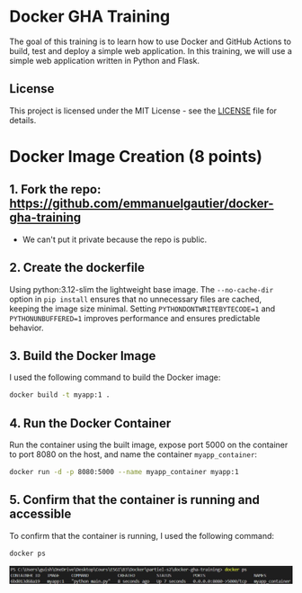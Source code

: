 # Docker GHA Training

The goal of this training is to learn how to use Docker and GitHub Actions to build, test and deploy a simple web application. In this training, we will use a simple web application written in Python and Flask.

## License

This project is licensed under the MIT License - see the [LICENSE](LICENSE) file for details.

# Docker Image Creation (8 points)

## 1. Fork the repo: https://github.com/emmanuelgautier/docker-gha-training
- We can't put it private because the repo is public.

## 2. Create the dockerfile
Using python:3.12-slim the lightweight base image. The `--no-cache-dir` option in `pip install` ensures that no unnecessary files are cached, keeping the image size minimal. Setting `PYTHONDONTWRITEBYTECODE=1` and `PYTHONUNBUFFERED=1` improves performance and ensures predictable behavior.

## 3. Build the Docker Image
I used the following command to build the Docker image:
```bash
docker build -t myapp:1 .
```

## 4. Run the Docker Container
Run the container using the built image, expose port 5000 on the container to port 8080 on the host, and name the container `myapp_container`:
```bash
docker run -d -p 8080:5000 --name myapp_container myapp:1
```

## 5. Confirm that the container is running and accessible
To confirm that the container is running, I used the following command:
```bash
docker ps
```
![alt text](docker-ps.png)